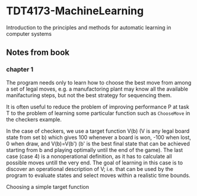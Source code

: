 # TDT4173-MachineLearning
Introduction to the principles and methods for automatic learning in computer systems


## Notes from book

### chapter 1

The program needs only to learn how to choose the best move from among a set of legal moves, e.g. a manufactoring plant may know all the available manifacturing steps, but not the best strategy for sequencing them. 

It is often useful to reduce the problem of improving performance P at task T to the problem of learning some particular function such as ``ChooseMove`` in the checkers example.

In the case of checkers, we use a target function V(b) (V is any legal board state from set b) which gives 100 whenever a board is won, -100 when lost, 0 when draw, and V(b)=V(b') (b' is the best final state that can be achieved starting from b and playing optimally until the end of the game). The last case (case 4) is a nonoperational definition, as it has to calculate all possible moves untill the very end. The goal of learning in this case is to discover an operational description of V; i.e. that can be used by the program to evaluate states and select moves within a realistic time bounds.

Choosing a simple target function